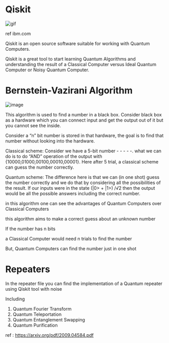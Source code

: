 # Qiskit
 
![gif](https://www.ibm.com/blogs/research/wp-content/uploads/2018/05/qiskit.gif)

ref ibm.com

Qiskit is an open source software suitable for working with Quantum Computers.

Qiskit is a great tool to start learning Quantum Algorithms and understanding the result of a Classical Computer versus Ideal Quantum Computer or Noisy Quantum Computer.

# Bernstein-Vazirani Algorithm

![image](https://qiskit.org/textbook/ch-algorithms/images/bv1.png)

This algorithm is used to find a number in a black box. Consider black box as a hardware which you can connect input and get the output out of it but you cannot see the inside.

Consider a “n” bit number is stored in that hardware, the goal is to find that number without looking into the hardware.

Classical scheme:
Consider we have a 5-bit number - - - - -. what we can do is to do “AND” operation of the output with 
{10000,01000,00100,00010,00001}. Here after 5 trial, a classical scheme can guess the number correctly.

Quantum scheme:
The difference here is that we can (in one shot) guess the number correctly and we do that by considering all the possibilities of the result. If our inputs were in the state (|0> + |1>) /√2   then the output would be all the possible answers including the correct number. 

in this algorithm one can see the advantages of Quantum Computers over Classical Computers 

this algorithm aims to make a correct guess about an unknown number 

If the number has n bits 

a Classical Computer would need n trials to find the number 

But, Quantum Computers can find the number just in one shot 

# Repeaters 

In the repeater file you can find the implementation of a Quantum repeater using Qiskit tool with noise 

Including 
1. Quantum Fourier Transform
2. Quantum Teleportation
3. Quantum Entanglement Swapping
4. Quantum Purification

ref : https://arxiv.org/pdf/2009.04584.pdf

